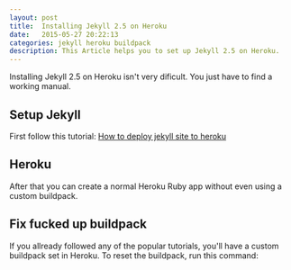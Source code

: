 ```yaml
---
layout: post
title:  Installing Jekyll 2.5 on Heroku
date:   2015-05-27 20:22:13
categories: jekyll heroku buildpack
description: This Article helps you to set up Jekyll 2.5 on Heroku.
---
```

Installing Jekyll 2.5 on Heroku isn't very dificult. You just have to find a working manual.

## Setup Jekyll
First follow this tutorial:
[How to deploy jekyll site to heroku](http://blog.bigbinary.com/2014/04/27/deploy-jekyll-to-heroku.html)

## Heroku
After that you can create a normal Heroku Ruby app without even using a custom buildpack.

<script src="https://gist.github.com/maennchen/0ebf128e841678b21a48.js?file=heroku.sh"></script>

## Fix fucked up buildpack
If you allready followed any of the popular tutorials, you'll have a custom buildpack set in Heroku. To reset the buildpack, run this command:

<script src="https://gist.github.com/maennchen/0ebf128e841678b21a48.js?file=fix.sh"></script>
